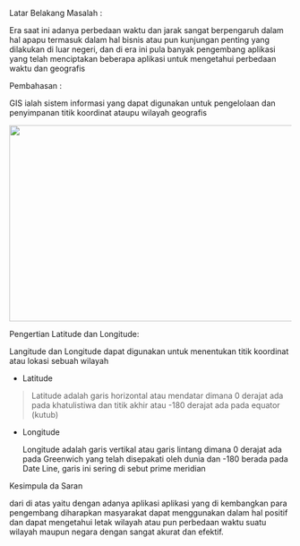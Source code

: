 Latar Belakang Masalah :

Era saat ini adanya perbedaan waktu dan jarak sangat berpengaruh dalam hal apapu termasuk dalam hal bisnis atau pun kunjungan penting yang dilakukan di luar negeri, dan di era ini pula banyak pengembang aplikasi yang telah menciptakan beberapa aplikasi untuk mengetahui perbedaan waktu dan geografis

Pembahasan :

GIS ialah sistem informasi yang dapat digunakan untuk pengelolaan dan penyimpanan titik koordinat ataupu wilayah geografis

<img src="https://3.bp.blogspot.com/-3EIkhtQeaaU/V_zcxSZh1DI/AAAAAAAABaA/NMCRss4yPpY9l02hksc5g6q76kijJ3oDgCLcB/s1600/globe.jpg" width="624" height="350" />

Pengertian Latitude dan Longitude:

Langitude dan Longitude dapat digunakan untuk menentukan titik koordinat atau lokasi sebuah wilayah

-   Latitude

> Latitude adalah garis horizontal atau mendatar dimana 0 derajat ada pada khatulistiwa dan titik akhir atau -180 derajat ada pada equator (kutub)

-   Longitude

    Longitude adalah garis vertikal atau garis lintang dimana 0 derajat ada pada Greenwich yang telah disepakati oleh dunia dan -180 berada pada Date Line, garis ini sering di sebut prime meridian

Kesimpula da Saran

dari di atas yaitu dengan adanya aplikasi aplikasi yang di kembangkan para pengembang diharapkan masyarakat dapat menggunakan dalam hal positif dan dapat mengetahui letak wilayah atau pun perbedaan waktu suatu wilayah maupun negara dengan sangat akurat dan efektif.
